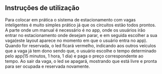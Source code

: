
## Instruções de utilização
  Para colocar em prática o sistema de estacionamento com vagas inteligentes é muito simples prático já que os circuitos estão todos prontos. A parte onde um manual é necessário é no app, onde os usuários irão entrar no estacionamento onde desejam parar, e em seguida escolher a sua vaga(este layout aparece no momento em que o usuário entra no app). Quando for reservada, o led ficará vermelho, indicando aos outros veículos que a vaga já tem dono sendo que, o usuário escolhe o tempo determinado pelo app(15 minutos, 1 hora, 1 dia) e paga o preço correspondente ao tempo. Ao sair da vaga, o led se apagará, mostrando que está livre e pronta para ser ocupada e reservada novamente.
